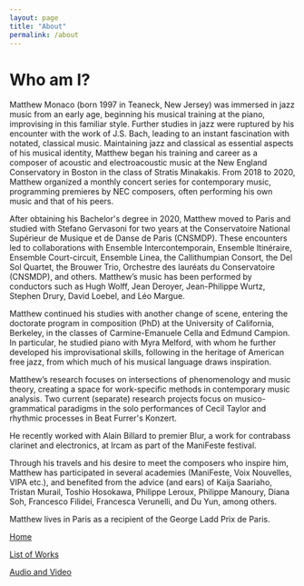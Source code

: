 ```yaml
---
layout: page
title: "About"
permalink: /about
---
```

# Who am I?

Matthew Monaco (born 1997 in Teaneck, New Jersey) was immersed in jazz music from an early age, beginning his musical training at the piano, improvising in this familiar style. Further studies in jazz were ruptured by his encounter with the work of J.S. Bach, leading to an instant fascination with notated, classical music. Maintaining jazz and classical as essential aspects of his musical identity, Matthew began his training and career as a composer of acoustic and electroacoustic music at the New England Conservatory in Boston in the class of Stratis Minakakis. From 2018 to 2020, Matthew organized a monthly concert series for contemporary music, programming premieres by NEC composers, often performing his own music and that of his peers.

After obtaining his Bachelor's degree in 2020, Matthew moved to Paris and studied with Stefano Gervasoni for two years at the Conservatoire National Supérieur de Musique et de Danse de Paris (CNSMDP). These encounters led to collaborations with Ensemble Intercontemporain, Ensemble Itinéraire, Ensemble Court-circuit, Ensemble Linea, the Callithumpian Consort, the Del Sol Quartet, the Brouwer Trio, Orchestre des lauréats du Conservatoire (CNSMDP), and others. Matthew’s music has been performed by conductors such as Hugh Wolff, Jean Deroyer, Jean-Philippe Wurtz, Stephen Drury, David Loebel, and Léo Margue.

Matthew continued his studies with another change of scene, entering the doctorate program in composition (PhD) at the University of California, Berkeley, in the classes of Carmine-Emanuele Cella and Edmund Campion. In particular, he studied piano with Myra Melford, with whom he further developed his improvisational skills, following in the heritage of American free jazz, from which much of his musical language draws inspiration.

Matthew’s research focuses on intersections of phenomenology and music theory, creating a space for work-specific methods in contemporary music analysis. Two current (separate) research projects focus on musico-grammatical paradigms in the solo performances of Cecil Taylor and rhythmic processes in Beat Furrer's Konzert.

He recently worked with Alain Billard to premier Blur, a work for contrabass clarinet and electronics, at Ircam as part of the ManiFeste festival.

Through his travels and his desire to meet the composers who inspire him, Matthew has participated in several academies (ManiFeste, Voix Nouvelles, VIPA etc.), and benefited from the advice (and ears) of Kaija Saariaho, Tristan Murail, Toshio Hosokawa, Philippe Leroux, Philippe Manoury, Diana Soh, Francesco Filidei, Francesca Verunelli, and Du Yun, among others.

Matthew lives in Paris as a recipient of the George Ladd Prix de Paris.

[Home](/)

[List of Works](/list-of-works)

[Audio and Video](/audio-and-video)

